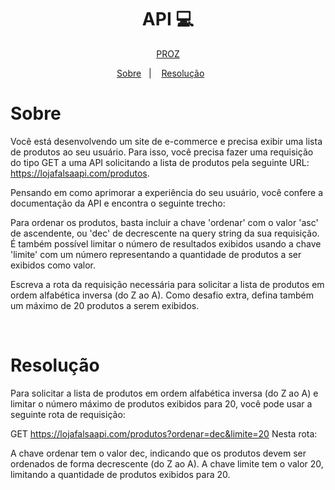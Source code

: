 <h1 align="center"> API 💻 </h1>

<p align="center"> <a href="https://prozeducacao.com.br/unidade/unidade-curitiba/" target="_blank">PROZ</a> </p>

<p align="center">
<a href="#sobre">Sobre</a>&nbsp;&nbsp;&nbsp|&nbsp;&nbsp;&nbsp;
<a href="#tecnologia">Resolução</a>&nbsp;&nbsp;&nbsp&nbsp;&nbsp;&nbsp;
<a href="#autor"></a></p>

# Sobre

Você está desenvolvendo um site de e-commerce e precisa exibir uma lista de produtos ao seu usuário. Para isso, você precisa fazer uma requisição do tipo GET a uma API solicitando a lista de produtos pela seguinte URL: https://lojafalsaapi.com/produtos.

Pensando em como aprimorar a experiência do seu usuário, você confere a documentação da API e encontra o seguinte trecho:

Para ordenar os produtos, basta incluir a chave 'ordenar' com o valor 'asc' de ascendente, ou 'dec' de decrescente na query string da sua requisição. É também possível limitar o número de resultados exibidos usando a chave 'limite' com um número representando a quantidade de produtos a ser exibidos como valor.

Escreva a rota da requisição necessária para solicitar a lista de produtos em ordem alfabética inversa (do Z ao A). Como desafio extra, defina também um máximo de 20 produtos a serem exibidos.

<br>

# Resolução

Para solicitar a lista de produtos em ordem alfabética inversa (do Z ao A) e limitar o número máximo de produtos exibidos para 20, você pode usar a seguinte rota de requisição:

GET https://lojafalsaapi.com/produtos?ordenar=dec&limite=20
Nesta rota:

A chave ordenar tem o valor dec, indicando que os produtos devem ser ordenados de forma decrescente (do Z ao A).
A chave limite tem o valor 20, limitando a quantidade de produtos exibidos para 20.
